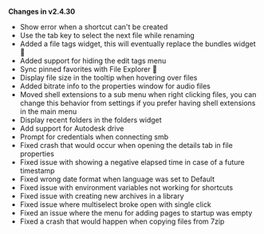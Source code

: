 **Changes in v2.4.30**

- Show error when a shortcut can't be created
- Use the tab key to select the next file while renaming
- Added a file tags widget, this will eventually replace the bundles widget 🔵
- Added support for hiding the edit tags menu
- Sync pinned favorites with File Explorer 📌
- Display file size in the tooltip when hovering over files
- Added bitrate info to the properties window for audio files
- Moved shell extensions to a sub menu when right clicking files, you can change this behavior from settings if you prefer having shell extensions in the main menu
- Display recent folders in the folders widget
- Add support for Autodesk drive
- Prompt for credentials when connecting smb
- Fixed crash that would occur when opening the details tab in file properties
- Fixed issue with showing a negative elapsed time in case of a future timestamp
- Fixed wrong date format when language was set to Default
- Fixed issue with environment variables not working for shortcuts
- Fixed issue with creating new archives in a library
- Fixed issue where multiselect broke open with single click
- Fixed an issue where the menu for adding pages to startup was empty
- Fixed a crash that would happen when copying files from 7zip
